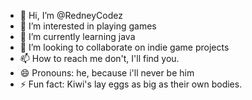 - 👋 Hi, I’m @RedneyCodez
- 👀 I’m interested in playing games
- 🌱 I’m currently learning java
- 💞️ I’m looking to collaborate on indie game projects
- 📫 How to reach me don't, I'll find you.
- 😄 Pronouns: he, because i'll never be him
- ⚡ Fun fact: Kiwi's lay eggs as big as their own bodies. 

<!---
RedneyCodez/RedneyCodez is a ✨ special ✨ repository because its `README.md` (this file) appears on your GitHub profile.
You can click the Preview link to take a look at your changes.
--->
